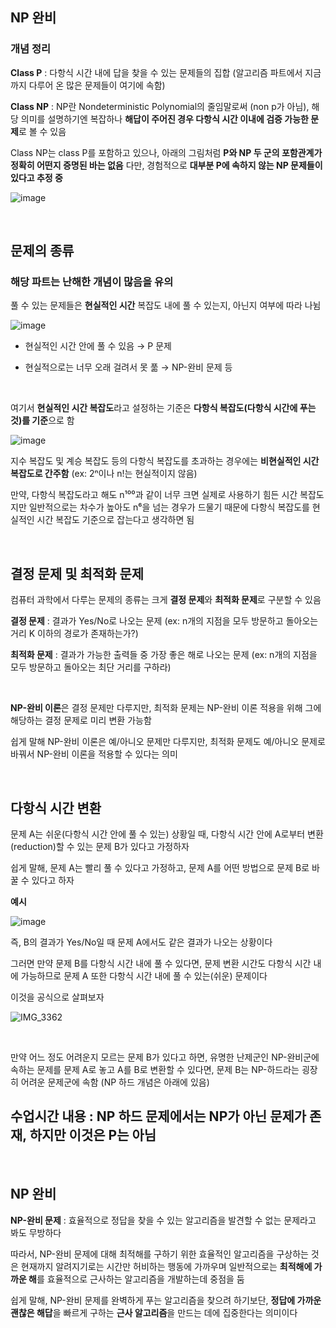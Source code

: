 ## NP 완비 

### 개념 정리 

**Class P** : 다항식 시간 내에 답을 찾을 수 있는 문제들의 집합 (알고리즘 파트에서 지금까지 다루어 온 많은 문제들이 여기에 속함)

**Class NP** : NP란 Nondeterministic Polynomial의 줄임말로써 (non p가 아님), 해당 의미를 설명하기엔 복잡하나 **해답이 주어진 경우 다항식 시간 이내에 검증 가능한 문제**로 볼 수 있음

Class NP는 class P를 포함하고 있으나, 아래의 그림처럼 **P와 NP 두 군의 포함관계가 정확히 어떤지 증명된 바는 없음** 다만, 경험적으로 **대부분 P에 속하지 않는 NP 문제들이 있다고 추정 중**

![image](https://github.com/user-attachments/assets/9ae6e05e-fda7-4c8e-abfd-5d68aaadac5a)

<br/>

## 문제의 종류 

### 해당 파트는 난해한 개념이 많음을 유의 

풀 수 있는 문제들은 **현실적인 시간** 복잡도 내에 풀 수 있는지, 아닌지 여부에 따라 나뉨

![image](https://github.com/user-attachments/assets/d372a899-6dd1-4c1b-ab05-aa8272225607)

- 현실적인 시간 안에 풀 수 있음 → P 문제

- 현실적으로는 너무 오래 걸려서 못 풂 → NP-완비 문제 등

<br/>

여기서 **현실적인 시간 복잡도**라고 설정하는 기준은 **다항식 복잡도(다항식 시간에 푸는 것)를 기준**으로 함

![image](https://github.com/user-attachments/assets/862f5703-bf0f-4fdf-9517-55f94aee5e2d)

지수 복잡도 및 계승 복잡도 등의 다항식 복잡도를 초과하는 경우에는 **비현실적인 시간 복잡도로 간주함** (ex:  2ⁿ이나 n!는 현실적이지 않음)

만약, 다항식 복잡도라고 해도 n¹⁰⁰과 같이 너무 크면 실제로 사용하기 힘든 시간 복잡도지만 일반적으로는 차수가 높아도 n⁶을 넘는 경우가 드물기 때문에 다항식 복잡도를 현실적인 시간 복잡도 기준으로 잡는다고 생각하면 됨

<br/>

## 결정 문제 및 최적화 문제

컴퓨터 과학에서 다루는 문제의 종류는 크게 **결정 문제**와 **최적화 문제**로 구분할 수 있음

**결정 문제** : 결과가 Yes/No로 나오는 문제 (ex: n개의 지점을 모두 방문하고 돌아오는 거리 K 이하의 경로가 존재하는가?)

**최적화 문제** : 결과가 가능한 출력들 중 가장 좋은 해로 나오는 문제 (ex: n개의 지점을 모두 방문하고 돌아오는 최단 거리를 구하라)

<br/>

**NP-완비 이론**은 결정 문제만 다루지만, 최적화 문제는 NP-완비 이론 적용을 위해 그에 해당하는 결정 문제로 미리 변환 가능함

쉽게 말해 NP-완비 이론은 예/아니오 문제만 다루지만, 최적화 문제도 예/아니오 문제로 바꿔서 NP-완비 이론을 적용할 수 있다는 의미

<br/>

## 다항식 시간 변환

문제 A는 쉬운(다항식 시간 안에 풀 수 있는) 상황일 때, 다항식 시간 안에 A로부터 변환(reduction)할 수 있는 문제 B가 있다고 가정하자 

쉽게 말해, 문제 A는 빨리 풀 수 있다고 가정하고, 문제 A를 어떤 방법으로 문제 B로 바꿀 수 있다고 하자

**예시**

![image](https://github.com/user-attachments/assets/30bcedbb-7670-4c41-a3a6-169b188b79b8)

즉, B의 결과가 Yes/No일 때 문제 A에서도 같은 결과가 나오는 상황이다 

그러면 만약 문제 B를 다항식 시간 내에 풀 수 있다면, 문제 변환 시간도 다항식 시간 내에 가능하므로 문제 A 또한 다항식 시간 내에 풀 수 있는(쉬운) 문제이다

이것을 공식으로 살펴보자 

![IMG_3362](https://github.com/user-attachments/assets/de02f442-ad10-4448-81a6-f0ae15356374)

<br/>

만약 어느 정도 어려운지 모르는 문제 B가 있다고 하면, 유명한 난제군인 NP-완비군에 속하는 문제를 문제 A로 놓고 A를 B로 변환할 수 있다면, 문제 B는 NP-하드라는 굉장히 어려운 문제군에 속함 (NP 하드 개념은 아래에 있음)

## 수업시간 내용 : NP 하드 문제에서는 NP가 아닌 문제가 존재, 하지만 이것은 P는 아님 

<br/>

## NP 완비

**NP-완비 문제** : 효율적으로 정답을 찾을 수 있는 알고리즘을 발견할 수 없는 문제라고 봐도 무방하다 

따라서, NP-완비 문제에 대해 최적해를 구하기 위한 효율적인 알고리즘을 구상하는 것은 현재까지 알려지기로는 시간만 허비하는 행동에 가까우며 일반적으로는 **최적해에 가까운 해**를 효율적으로 근사하는 알고리즘을 개발하는데 중점을 둠

쉽게 말해, NP-완비 문제를 완벽하게 푸는 알고리즘을 찾으려 하기보단, **정답에 가까운 괜찮은 해답**을 빠르게 구하는 **근사 알고리즘**을 만드는 데에 집중한다는 의미이다































































